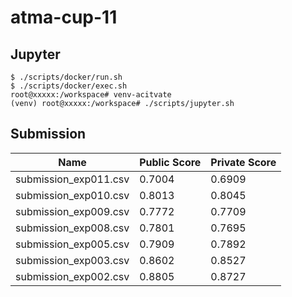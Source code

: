 # atma-cup-11

## Jupyter

```
$ ./scripts/docker/run.sh
$ ./scripts/docker/exec.sh
root@xxxxx:/workspace# venv-acitvate
(venv) root@xxxxx:/workspace# ./scripts/jupyter.sh
```

## Submission

Name | Public Score | Private Score
-- | -- | --
submission_exp011.csv | 0.7004 | 0.6909
submission_exp010.csv | 0.8013 | 0.8045
submission_exp009.csv | 0.7772 | 0.7709
submission_exp008.csv | 0.7801 | 0.7695
submission_exp005.csv | 0.7909 | 0.7892
submission_exp003.csv | 0.8602 | 0.8527
submission_exp002.csv | 0.8805 | 0.8727
